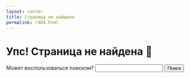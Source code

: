 ```yaml
---
layout: center
title: Страница не найдена
permalink: /404.html
---
```


Упс! Страница не найдена 😬
===============================

<div class="py2">
  <form class="form-stacked" method="get" id="searchform" action="https://encrypted.google.com/search">
    <div>
      <label for="s">Может воспользоваться поиском?</label>
      <input type="hidden" name="as_sitesearch" value="arzamaskov.github.io">
      <input class="field-light mt3" type="text" id="s" name="as_q" value="">
      <button type="submit" class="button button-blue button-big mobile-block mt2">Поиск</button>
    </div>
  </form>
</div>
